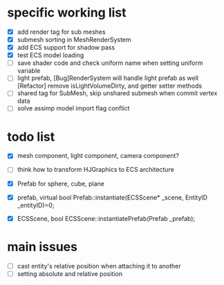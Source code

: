 # specific working list
- [x] add render tag for sub meshes
- [x] submesh sorting in MeshRenderSystem
- [x] add ECS support for shadow pass
- [x] test ECS model loading
- [ ] save shader code and check uniform name when setting uniform variable
- [ ] light prefab, [Bug]RenderSystem will handle light prefab as well [Refactor] remove isLightVolumeDirty, and getter setter methods
- [ ] shared tag for SubMesh, skip unshared submesh when commit vertex data
- [ ] solve assimp model import flag conflict

# todo list
- [x] mesh component, light component, camera component?
- [ ] think how to transform HJGraphics to ECS architecture
- [x] Prefab for sphere, cube, plane

- [x] prefab, virtual bool Prefab::instantiate(ECSScene* _scene, EntityID _entityID)=0;
- [x] ECSScene, bool ECSScene::instantiatePrefab(Prefab _prefab);

# main issues
- [ ] cast entity's relative position when attaching it to another
- [ ] setting absolute and relative position